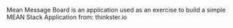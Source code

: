 Mean Message Board is an application used as an exercise
to build a simple MEAN Stack Application from: thinkster.io

